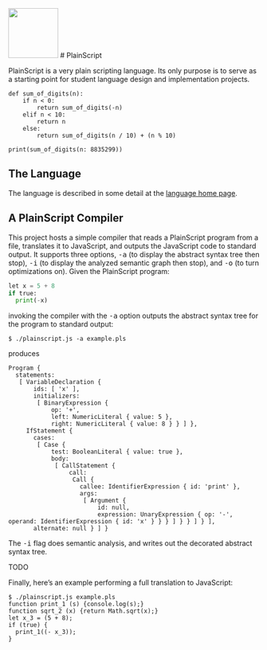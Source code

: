 <img src="https://raw.githubusercontent.com/rtoal/plainscript/master/docs/plainscript-logo.png" width=100 height=100>
# PlainScript

PlainScript is a very plain scripting language. Its only purpose is to serve as a starting point for student language design and implementation projects.

```
def sum_of_digits(n):
    if n < 0:
        return sum_of_digits(-n)
    elif n < 10:
        return n
    else:
        return sum_of_digits(n / 10) + (n % 10)

print(sum_of_digits(n: 8835299))
```

## The Language

The language is described in some detail at the <a href="https://rtoal.github.io/plainscript/">language home page</a>.</p>

## A PlainScript Compiler

This project hosts a simple compiler that reads a PlainScript program from a file, translates it to JavaScript, and outputs the JavaScript code to standard output. It supports three options, <tt>-a</tt> (to display the abstract syntax tree then stop), <tt>-i</tt> (to display the analyzed semantic graph then stop), and <tt>-o</tt> (to turn optimizations on). Given the PlainScript program:

```python
let x = 5 + 8
if true:
  print(-x)
```

invoking the compiler with the <tt>-a</tt> option outputs the abstract syntax tree for the program to standard output:
```
$ ./plainscript.js -a example.pls
```
produces
```
Program {
  statements:
   [ VariableDeclaration {
       ids: [ 'x' ],
       initializers:
        [ BinaryExpression {
            op: '+',
            left: NumericLiteral { value: 5 },
            right: NumericLiteral { value: 8 } } ] },
     IfStatement {
       cases:
        [ Case {
            test: BooleanLiteral { value: true },
            body:
             [ CallStatement {
                 call:
                  Call {
                    callee: IdentifierExpression { id: 'print' },
                    args:
                     [ Argument {
                         id: null,
                         expression: UnaryExpression { op: '-', operand: IdentifierExpression { id: 'x' } } } ] } } ] } ],
       alternate: null } ] }
```
The <tt>-i</tt> flag does semantic analysis, and writes out the decorated abstract syntax tree.

TODO

Finally, here’s an example performing a full translation to JavaScript:

```
$ ./plainscript.js example.pls
function print_1 (s) {console.log(s);}
function sqrt_2 (x) {return Math.sqrt(x);}
let x_3 = (5 + 8);
if (true) {
  print_1((- x_3));
}
```
